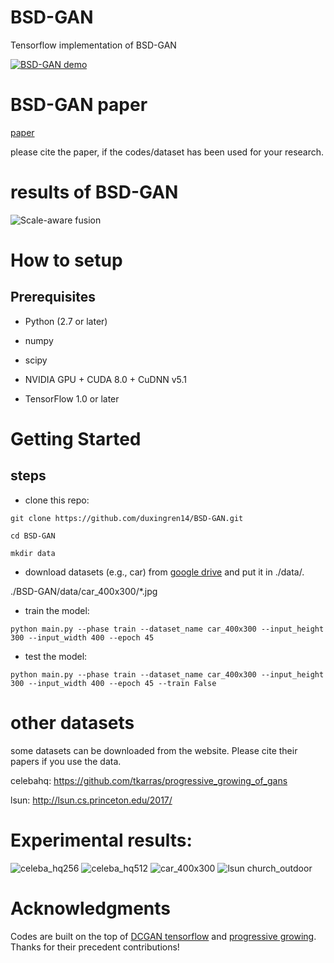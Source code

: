 # BSD-GAN
Tensorflow implementation of BSD-GAN


[![BSD-GAN demo](https://i.ytimg.com/vi/syXtdQFz_yY/1.jpg?time=1521770504792)](https://www.youtube.com/watch?v=syXtdQFz_yY&t=34s)

 # BSD-GAN paper
<a href="https://arxiv.org/abs/1803.08467">paper</a>

please cite the paper, if the codes/dataset has been used for your research.

# results of BSD-GAN

![Scale-aware fusion](https://github.com/duxingren14/BSD-GAN/blob/master/teaser.png)

# How to setup

## Prerequisites

* Python (2.7 or later)

* numpy

* scipy

* NVIDIA GPU + CUDA 8.0 + CuDNN v5.1

* TensorFlow 1.0 or later


# Getting Started
## steps

* clone this repo:

```
git clone https://github.com/duxingren14/BSD-GAN.git

cd BSD-GAN

mkdir data
```

* download datasets (e.g., car) from <a href="https://drive.google.com/open?id=1cLvx0qECkgAV5rZGsrS30FtVOOOGkeim">google drive</a> and put it in ./data/.

./BSD-GAN/data/car_400x300/\*.jpg 


* train the model:

```
python main.py --phase train --dataset_name car_400x300 --input_height 300 --input_width 400 --epoch 45
```

* test the model:

```
python main.py --phase train --dataset_name car_400x300 --input_height 300 --input_width 400 --epoch 45 --train False

```

# other datasets

some datasets can be downloaded from the website. Please cite their papers if you use the data. 

celebahq: https://github.com/tkarras/progressive_growing_of_gans

lsun: http://lsun.cs.princeton.edu/2017/


# Experimental results:

![celeba_hq256](https://github.com/duxingren14/BSD-GAN/blob/master/face256.png)
![celeba_hq512](https://github.com/duxingren14/BSD-GAN/blob/master/face512.png)
![car_400x300](https://github.com/duxingren14/BSD-GAN/blob/master/car.png)
![lsun church_outdoor](https://github.com/duxingren14/BSD-GAN/blob/master/lsun.png)

# Acknowledgments

Codes are built on the top of <a href="https://github.com/tkarras/progressive_growing_of_gans">DCGAN tensorflow</a> and <a href="https://github.com/tkarras/progressive_growing_of_gans">progressive growing</a>. Thanks for their precedent contributions!

